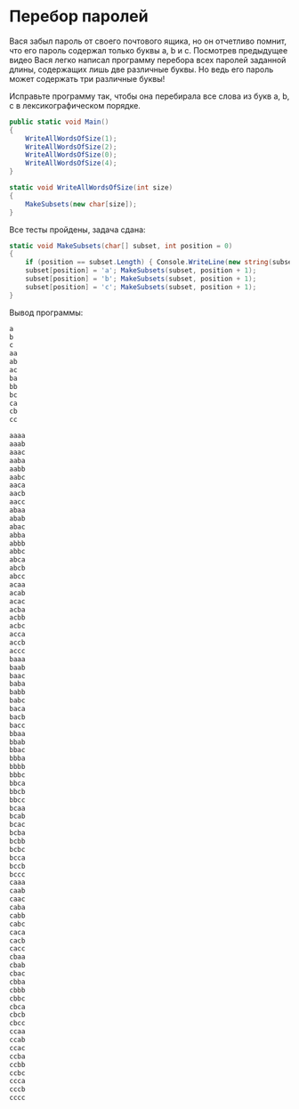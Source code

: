 # Перебор паролей

Вася забыл пароль от своего почтового ящика, но он отчетливо помнит, что его пароль содержал только буквы a, b и с. Посмотрев предыдущее видео Вася легко написал программу перебора всех паролей заданной длины, содержащих лишь две различные буквы. Но ведь его пароль может содержать три различные буквы!

Исправьте программу так, чтобы она перебирала все слова из букв a, b, c в лексикографическом порядке.

```cs
public static void Main()
{
	WriteAllWordsOfSize(1);
	WriteAllWordsOfSize(2);
	WriteAllWordsOfSize(0);
	WriteAllWordsOfSize(4);
}

static void WriteAllWordsOfSize(int size)
{
	MakeSubsets(new char[size]);
}
```

Все тесты пройдены, задача сдана:
```cs
static void MakeSubsets(char[] subset, int position = 0)
{
    if (position == subset.Length) { Console.WriteLine(new string(subset)); return; }
    subset[position] = 'a'; MakeSubsets(subset, position + 1);
    subset[position] = 'b'; MakeSubsets(subset, position + 1);
	subset[position] = 'c'; MakeSubsets(subset, position + 1);
}
```

Вывод программы:
```cs
a
b
c
aa
ab
ac
ba
bb
bc
ca
cb
cc

aaaa
aaab
aaac
aaba
aabb
aabc
aaca
aacb
aacc
abaa
abab
abac
abba
abbb
abbc
abca
abcb
abcc
acaa
acab
acac
acba
acbb
acbc
acca
accb
accc
baaa
baab
baac
baba
babb
babc
baca
bacb
bacc
bbaa
bbab
bbac
bbba
bbbb
bbbc
bbca
bbcb
bbcc
bcaa
bcab
bcac
bcba
bcbb
bcbc
bcca
bccb
bccc
caaa
caab
caac
caba
cabb
cabc
caca
cacb
cacc
cbaa
cbab
cbac
cbba
cbbb
cbbc
cbca
cbcb
cbcc
ccaa
ccab
ccac
ccba
ccbb
ccbc
ccca
cccb
cccc
```
